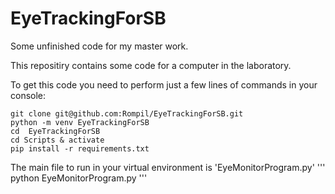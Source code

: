 # EyeTrackingForSB
Some unfinished code for my master work.

This repositiry contains some code for a computer in the laboratory.

To get this code you need to perform just a few lines of commands in your console:
``` 
git clone git@github.com:Rompil/EyeTrackingForSB.git
python -m venv EyeTrackingForSB
cd  EyeTrackingForSB
cd Scripts & activate
pip install -r requirements.txt
```
The main file to run in your virtual environment is 'EyeMonitorProgram.py'
'''
python EyeMonitorProgram.py
'''
